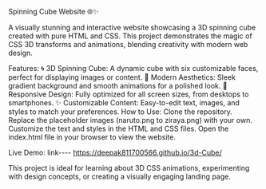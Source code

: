 Spinning Cube Website 🌐✨



A visually stunning and interactive website showcasing a 3D spinning cube created with pure HTML and CSS. This project demonstrates the magic of CSS 3D transforms and animations, blending creativity with modern web design.

Features:
🌀 3D Spinning Cube: A dynamic cube with six customizable faces, perfect for displaying images or content.
🎨 Modern Aesthetics: Sleek gradient background and smooth animations for a polished look.
📱 Responsive Design: Fully optimized for all screen sizes, from desktops to smartphones.
✨ Customizable Content: Easy-to-edit text, images, and styles to match your preferences.
How to Use:
Clone the repository.
Replace the placeholder images (naruto.png to ziraya.png) with your own.
Customize the text and styles in the HTML and CSS files.
Open the index.html file in your browser to view the website.


Live Demo:
link----  https://deepak811700566.github.io/3d-Cube/



This project is ideal for learning about 3D CSS animations, experimenting with design concepts, or creating a visually engaging landing page.
